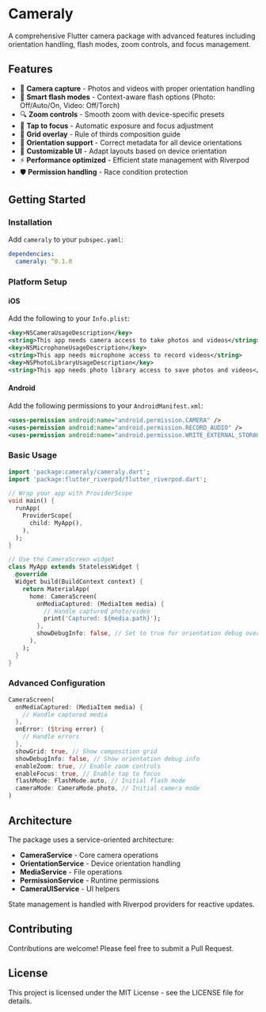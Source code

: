 # Cameraly

A comprehensive Flutter camera package with advanced features including orientation handling, flash modes, zoom controls, and focus management.

## Features

- 📸 **Camera capture** - Photos and videos with proper orientation handling
- 🔦 **Smart flash modes** - Context-aware flash options (Photo: Off/Auto/On, Video: Off/Torch)
- 🔍 **Zoom controls** - Smooth zoom with device-specific presets
- 🎯 **Tap to focus** - Automatic exposure and focus adjustment
- 📐 **Grid overlay** - Rule of thirds composition guide
- 🔄 **Orientation support** - Correct metadata for all device orientations
- 🎨 **Customizable UI** - Adapt layouts based on device orientation
- ⚡ **Performance optimized** - Efficient state management with Riverpod
- 🛡️ **Permission handling** - Race condition protection

## Getting Started

### Installation

Add `cameraly` to your `pubspec.yaml`:

```yaml
dependencies:
  cameraly: ^0.1.0
```

### Platform Setup

#### iOS

Add the following to your `Info.plist`:

```xml
<key>NSCameraUsageDescription</key>
<string>This app needs camera access to take photos and videos</string>
<key>NSMicrophoneUsageDescription</key>
<string>This app needs microphone access to record videos</string>
<key>NSPhotoLibraryUsageDescription</key>
<string>This app needs photo library access to save photos and videos</string>
```

#### Android

Add the following permissions to your `AndroidManifest.xml`:

```xml
<uses-permission android:name="android.permission.CAMERA" />
<uses-permission android:name="android.permission.RECORD_AUDIO" />
<uses-permission android:name="android.permission.WRITE_EXTERNAL_STORAGE" />
```

### Basic Usage

```dart
import 'package:cameraly/cameraly.dart';
import 'package:flutter_riverpod/flutter_riverpod.dart';

// Wrap your app with ProviderScope
void main() {
  runApp(
    ProviderScope(
      child: MyApp(),
    ),
  );
}

// Use the CameraScreen widget
class MyApp extends StatelessWidget {
  @override
  Widget build(BuildContext context) {
    return MaterialApp(
      home: CameraScreen(
        onMediaCaptured: (MediaItem media) {
          // Handle captured photo/video
          print('Captured: ${media.path}');
        },
        showDebugInfo: false, // Set to true for orientation debug overlay
      ),
    );
  }
}
```

### Advanced Configuration

```dart
CameraScreen(
  onMediaCaptured: (MediaItem media) {
    // Handle captured media
  },
  onError: (String error) {
    // Handle errors
  },
  showGrid: true, // Show composition grid
  showDebugInfo: false, // Show orientation debug info
  enableZoom: true, // Enable zoom controls
  enableFocus: true, // Enable tap to focus
  flashMode: FlashMode.auto, // Initial flash mode
  cameraMode: CameraMode.photo, // Initial camera mode
)
```

## Architecture

The package uses a service-oriented architecture:

- **CameraService** - Core camera operations
- **OrientationService** - Device orientation handling
- **MediaService** - File operations
- **PermissionService** - Runtime permissions
- **CameraUIService** - UI helpers

State management is handled with Riverpod providers for reactive updates.

## Contributing

Contributions are welcome! Please feel free to submit a Pull Request.

## License

This project is licensed under the MIT License - see the LICENSE file for details.